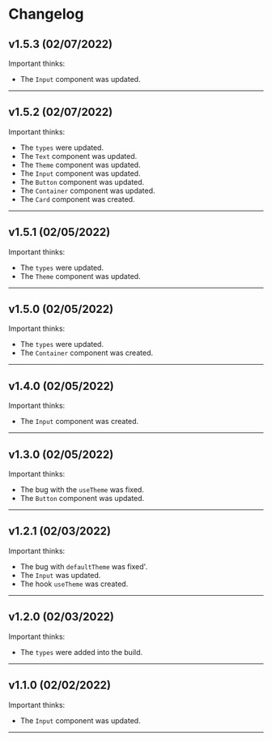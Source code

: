 # Changelog

## v1.5.3 (02/07/2022)
Important thinks:

- The `Input` component was updated.

--------------------

## v1.5.2 (02/07/2022)
Important thinks:

- The `types` were updated.
- The `Text` component was updated.
- The `Theme` component was updated.
- The `Input` component was updated.
- The `Button` component was updated.
- The `Container` component was updated.
- The `Card` component was created.
--------------------

## v1.5.1 (02/05/2022)
Important thinks:

- The `types` were updated.
- The `Theme` component was updated.
--------------------

## v1.5.0 (02/05/2022)
Important thinks:

- The `types` were updated.
- The `Container` component was created.
--------------------

## v1.4.0 (02/05/2022)
Important thinks:

- The `Input` component was created.
--------------------

## v1.3.0 (02/05/2022)
Important thinks:

- The bug with the `useTheme` was fixed.
- The `Button` component was updated.
--------------------

## v1.2.1 (02/03/2022)
Important thinks:

- The bug with `defaultTheme` was fixed'.
- The `Input` was updated.
- The hook `useTheme` was created.
--------------------

## v1.2.0 (02/03/2022)
Important thinks:

- The `types` were added into the build.
--------------------

## v1.1.0 (02/02/2022)
Important thinks:

- The `Input` component was updated.
--------------------
